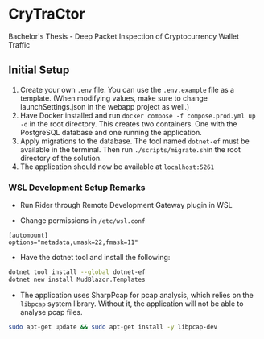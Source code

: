 # CryTraCtor
Bachelor's Thesis - Deep Packet Inspection of Cryptocurrency Wallet Traffic

## Initial Setup
1. Create your own `.env` file. You can use the `.env.example` file as a template. (When modifying values, make sure to change launchSettings.json in the webapp project as well.)
2. Have Docker installed and run `docker compose -f compose.prod.yml up -d` in the root directory. This creates two containers. One with the PostgreSQL
database and one running the application.
3. Apply migrations to the database. The tool named `dotnet-ef` must be available in the terminal.
Then run `./scripts/migrate.sh`in the root directory of the solution.
4. The application should now be available at `localhost:5261`

### WSL Development Setup Remarks
- Run Rider through Remote Development Gateway plugin in WSL

- Change permissions in `/etc/wsl.conf`
```
[automount]
options="metadata,umask=22,fmask=11"
```

- Have the dotnet tool and install the following:
```bash
dotnet tool install --global dotnet-ef
dotnet new install MudBlazor.Templates
```

- The application uses SharpPcap for pcap analysis, which relies on the `libpcap` system library. Without it, the application will not be able to analyse pcap files.
```bash
sudo apt-get update && sudo apt-get install -y libpcap-dev
```
